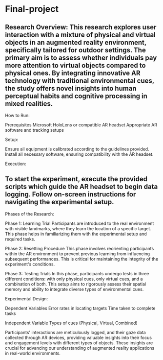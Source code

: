 # Final-project

Research Overview:
This research explores user interaction with a mixture of physical and virtual objects in an augmented reality environment, specifically tailored for outdoor settings. The primary aim is to assess whether individuals pay more attention to virtual objects compared to physical ones. By integrating innovative AR technology with traditional environmental cues, the study offers novel insights into human perceptual habits and cognitive processing in mixed realities.
---------------------------

How to Run:

Prerequisites
Microsoft HoloLens or compatible AR headset
Appropriate AR software and tracking setups

Setup:

Ensure all equipment is calibrated according to the guidelines provided.
Install all necessary software, ensuring compatibility with the AR headset.

Execution:

To start the experiment, execute the provided scripts which guide the AR headset to begin data logging.
Follow on-screen instructions for navigating the experimental setup.
-----------------------------------

Phases of the Research:

Phase 1: Learning Trial
Participants are introduced to the real environment with visible landmarks, where they learn the location of a specific target. This phase helps in familiarizing them with the experimental setup and required tasks.

Phase 2: Resetting Procedure
This phase involves reorienting participants within the AR environment to prevent previous learning from influencing subsequent performances. This is critical for maintaining the integrity of the experiment's conditions.

Phase 3: Testing Trials
In this phase, participants undergo tests in three different conditions: with only physical cues, only virtual cues, and a combination of both. This setup aims to rigorously assess their spatial memory and ability to integrate diverse types of environmental cues.

Experimental Design:

Dependent Variables
Error rates in locating targets
Time taken to complete tasks

Independent Variable
Types of cues (Physical, Virtual, Combined)

Participants' interactions are meticulously logged, and their gaze data collected through AR devices, providing valuable insights into their focus and engagement levels with different types of objects. These insights are crucial for advancing our understanding of augmented reality applications in real-world environments.
